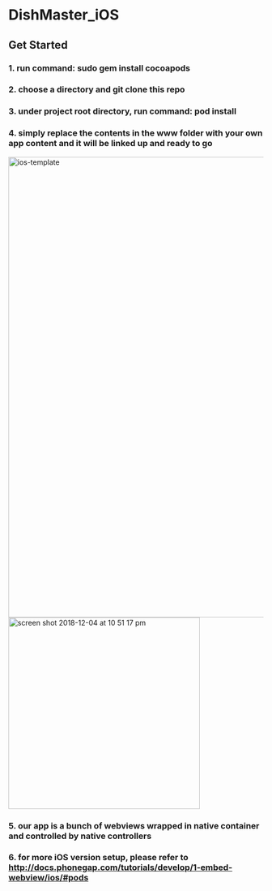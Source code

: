 # DishMaster_iOS
## Get Started
### 1. run command: sudo gem install cocoapods
### 2. choose a directory and git clone this repo
### 3. under project root directory, run command: pod install
### 4. simply replace the contents in the www folder with your own app content and it will be linked up and ready to go
<img width="908" alt="ios-template" src="https://user-images.githubusercontent.com/24384948/49495130-d7e6db80-f816-11e8-80eb-72294755064d.png">
<img width="378" alt="screen shot 2018-12-04 at 10 51 17 pm" src="https://user-images.githubusercontent.com/24384948/49495219-298f6600-f817-11e8-8a81-5bafb6dd096e.png">

### 5. our app is a bunch of webviews wrapped in native container and controlled by native controllers
### 6. for more iOS version setup, please refer to http://docs.phonegap.com/tutorials/develop/1-embed-webview/ios/#pods 
